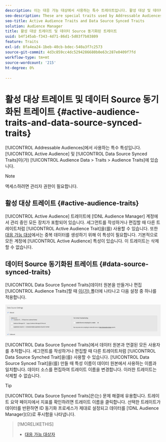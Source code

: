 ```yaml
---
description: 이는 대응 가능 대상에서 사용하는 특수 트레이트입니다. 활성 대상 및 데이터 Source 동기화된 트레이트는 대상 데이터 > 트레이트 > 대상 트레이트에 있습니다.
seo-description: These are special traits used by Addressable Audiences. Active Audience and Data Source Synced Traits are located in Audience Data > Traits > Audience Traits.
seo-title: Active Audience Traits and Data Source Synced Traits
solution: Audience Manager
title: 활성 대상 트레이트 및 데이터 Source 동기화된 트레이트
uuid: b4f145ab-f343-4d71-86d1-5d03f7b03809
feature: Traits
exl-id: 8fa4ea24-1beb-40cb-bdec-540a3f7c2573
source-git-commit: 4d3c859cc4dc5294286680b0e63c287e0409f7fd
workflow-type: tm+mt
source-wordcount: '215'
ht-degree: 0%

---
```


# 활성 대상 트레이트 및 데이터 Source 동기화된 트레이트 {#active-audience-traits-and-data-source-synced-traits}

[!UICONTROL Addressable Audiences]에서 사용하는 특수 특성입니다. [!UICONTROL Active Audience] 및 [!UICONTROL Data Source Synced Traits]이(가) [!UICONTROL Audience Data > Traits > Audience Traits]에 있습니다.

>[!NOTE]
>
>액세스하려면 관리자 권한이 필요합니다.

## 활성 대상 트레이트 {#active-audience-traits}

[!UICONTROL Active Audience] 트레이트에 [!DNL Audience Manager] 계정에서 관리 중인 모든 장치가 포함되어 있습니다. 세그먼트를 작성하거나 편집할 때 다른 트레이트처럼 [!UICONTROL Active Audience Trait]을(를) 사용할 수 있습니다. 또한 [대응 가능 대상](../../features/addressable-audiences.md)에서는 중복 데이터를 생성하기 위해 이 특성이 필요합니다. 기본적으로 모든 계정에 [!UICONTROL Active Audience] 특성이 있습니다. 이 트레이트는 삭제할 수 없습니다.

## 데이터 Source 동기화된 트레이트 {#data-source-synced-traits}

[!UICONTROL Data Source Synced Traits]데이터 원본을 만들거나 편집[!UICONTROL Audience Traits]할 때 [이(가) ](../../features/manage-datasources.md#create-data-source) 폴더에 나타나고 다음 설정 중 하나를 적용합니다.

![](assets/datasource_synced.png)

[!UICONTROL Data Source Synced Traits]에서 데이터 원본과 연결된 모든 사용자를 추적합니다. 세그먼트를 작성하거나 편집할 때 다른 트레이트처럼 [!UICONTROL Data Source Synched Trait]을(를) 사용할 수 있습니다. [!UICONTROL Data Source Synced Trait]을(를) 만들 때 특성 이름이 데이터 원본에서 사용하는 이름과 일치합니다. 데이터 소스를 편집하여 트레이트 이름을 변경합니다. 이러한 트레이트는 삭제할 수 없습니다.

>[!TIP]
>
>[!UICONTROL Data Source Synced Traits]은(는) 문제 해결에 유용합니다. 트레이트 요약 페이지에서 지표를 확인하려면 트레이트 이름을 클릭합니다. 선택한 트레이트가 데이터를 반환하면 ID 동기화 프로세스가 제대로 설정되고 데이터를 [!DNL Audience Manager]&#x200B;(으)로 푸시함을 나타냅니다.

>[!MORELIKETHIS]
>
>* [대응 가능 대상자](../../features/addressable-audiences.md)
